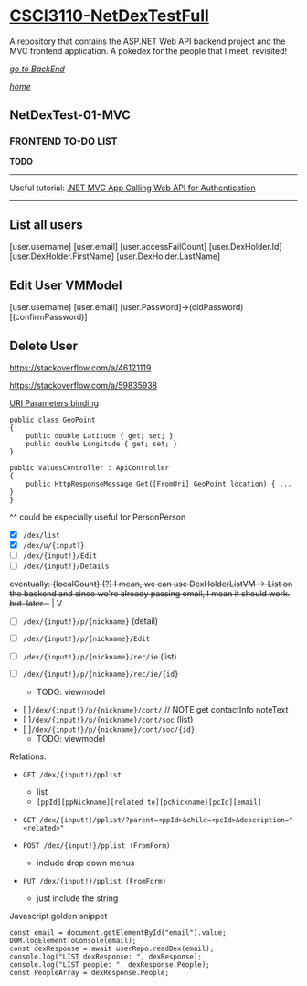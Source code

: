 # [CSCI3110-NetDexTestFull](/README.md)
 A repository that contains the  ASP.NET Web API backend project and the MVC frontend application. A pokedex for the people that I meet, revisited!

[_go to BackEnd_](./TODO.Backend.md) 

[_home_](/README.md)
## NetDexTest-01-MVC
### FRONTEND TO-DO LIST


**TODO**



----------------

Useful tutorial: [.NET MVC App Calling Web API for Authentication](https://memorycrypt.hashnode.dev/net-mvc-app-calling-web-api-for-authentication#heading-2-add-web-api-urls-in-appsettingsjson)



----------------


List all users
-----

[user.username] [user.email] [user.accessFailCount] [user.DexHolder.Id] [user.DexHolder.FirstName] [user.DexHolder.LastName]

Edit User VMModel
-----
[user.username] [user.email] [user.Password]->(oldPassword) [(confirmPassword)]


Delete User
------



https://stackoverflow.com/a/46121119


https://stackoverflow.com/a/59835938



[URI Parameters binding](https://learn.microsoft.com/en-us/aspnet/web-api/overview/formats-and-model-binding/parameter-binding-in-aspnet-web-api)
```
public class GeoPoint
{
    public double Latitude { get; set; } 
    public double Longitude { get; set; }
}

public ValuesController : ApiController
{
    public HttpResponseMessage Get([FromUri] GeoPoint location) { ... }
}
```

^^ could be especially useful for PersonPerson



- [x] `/dex/list`
- [x] `/dex/u/{input?}`
- [ ] `/dex/{input!}/Edit`
- [ ] `/dex/{input!}/Details`

 ~~eventually: {localCount} (?) I mean, we can use DexHolderListVM -> List<PersonListDexVM> on the backend and since we're already passing email, I mean it should work. but. later...~~ 
|
V
- [ ] `/dex/{input!}/p/{nickname}` (detail)


- [ ] `/dex/{input!}/p/{nickname}/Edit` 

- [ ] `/dex/{input!}/p/{nickname}/rec/ie` (list)
- [ ] `/dex/{input!}/p/{nickname}/rec/ie/{id}`
    - TODO: viewmodel

- [ ]`/dex/{input!}/p/{nickname}/cont/` // NOTE get contactInfo noteText
- [ ]`/dex/{input!}/p/{nickname}/cont/soc` (list)
- [ ]`/dex/{input!}/p/{nickname}/cont/soc/{id}`
     - TODO: viewmodel


Relations:


- `GET /dex/{input!}/pplist`
     - list
     - `[ppId][ppNickname][related to][pcNickname][pcId][email]`

- `GET /dex/{input!}/pplist/?parent=<ppId>&child=<pcId>&description="<related>"`


- `POST /dex/{input!}/pplist (FromForm)`
     - include drop down menus
- `PUT /dex/{input!}/pplist (FromForm)`
     - just include the string



Javascript golden snippet
```
const email = document.getElementById("email").value;
DOM.logElementToConsole(email);
const dexResponse = await userRepo.readDex(email);
console.log("LIST dexResponse: ", dexResponse);
console.log("LIST people: ", dexResponse.People);
const PeopleArray = dexResponse.People;

```